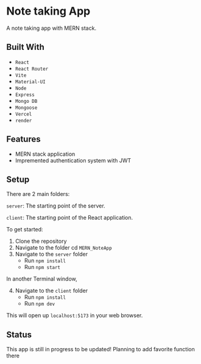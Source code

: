 # Note taking App

A note taking app with MERN stack.

## Built With

- `React`
- `React Router`
- `Vite`
- `Material-UI`
- `Node`
- `Express`
- `Mongo DB`
- `Mongoose`
- `Vercel`
- `render`

## Features

- MERN stack application
- Impremented authentication system with JWT

## Setup

There are 2 main folders:

`server`: The starting point of the server.

`client`: The starting point of the React application.


To get started:

1. Clone the repository
2. Navigate to the folder cd `MERN_NoteApp`
3. Navigate to the `server` folder
    - Run `npm install`
    - Run `npm start`

In another Terminal window,

4. Navigate to the `client` folder
    -  Run `npm install`
    - Run `npm dev`

This will open up `localhost:5173` in your web browser.


## Status

This app is still in progress to be updated! Planning to add favorite function there